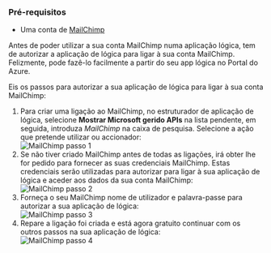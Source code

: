 ### <a name="prerequisites"></a>Pré-requisitos
- Uma conta de [MailChimp](https://www.MailChimp.com/) 

Antes de poder utilizar a sua conta MailChimp numa aplicação lógica, tem de autorizar a aplicação de lógica para ligar à sua conta MailChimp. Felizmente, pode fazê-lo facilmente a partir do seu app lógica no Portal do Azure. 

Eis os passos para autorizar a sua aplicação de lógica para ligar à sua conta MailChimp:

1. Para criar uma ligação ao MailChimp, no estruturador de aplicação de lógica, selecione **Mostrar Microsoft gerido APIs** na lista pendente, em seguida, introduza *MailChimp* na caixa de pesquisa. Selecione a ação que pretende utilizar ou accionador:  
  ![MailChimp passo 1](./media/connectors-create-api-mailchimp/mailchimp-1.png)
2. Se não tiver criado MailChimp antes de todas as ligações, irá obter lhe for pedido para fornecer as suas credenciais MailChimp. Estas credenciais serão utilizadas para autorizar para ligar à sua aplicação de lógica e aceder aos dados da sua conta MailChimp:  
  ![MailChimp passo 2](./media/connectors-create-api-mailchimp/mailchimp-2.png)
3. Forneça o seu MailChimp nome de utilizador e palavra-passe para autorizar a sua aplicação de lógica:  
  ![MailChimp passo 3](./media/connectors-create-api-mailchimp/mailchimp-3.png)   
4. Repare a ligação foi criada e está agora gratuito continuar com os outros passos na sua aplicação de lógica:  
  ![MailChimp passo 4](./media/connectors-create-api-mailchimp/mailchimp-4.png)
